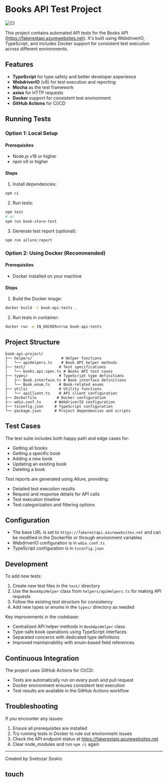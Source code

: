 # Books API Test Project

![CI](https://github.com/svesosk1/book-api-project/actions/workflows/ci.yml/badge.svg)

This project contains automated API tests for the Books API (https://fakerestapi.azurewebsites.net). It's built using WebdriverIO, TypeScript, and includes Docker support for consistent test execution across different environments.

## Features
- **TypeScript** for type safety and better developer experience
- **WebdriverIO** (v8) for test execution and reporting
- **Mocha** as the test framework
- **axios** for HTTP requests
- **Docker** support for consistent test environment
- **GitHub Actions** for CI/CD

## Running Tests

### Option 1: Local Setup

#### Prerequisites
- Node.js v18 or higher
- npm v9 or higher

#### Steps
1. Install dependencies:
```sh
npm ci
```

2. Run tests:
```sh
npm test
# or
npm run book-store-test
```

3. Generate test report (optional):
```sh
npm run allure:report
```

### Option 2: Using Docker (Recommended)

#### Prerequisites
- Docker installed on your machine

#### Steps
1. Build the Docker image:
```sh
docker build -t book-api-tests .
```

2. Run tests in container:
```sh
docker run -e IN_DOCKER=true book-api-tests
```

## Project Structure
```
book-api-project/
├── helpers/             # Helper functions
│   └── apiHelpers.ts    # Book API helper methods
├── test/               # Test specifications
│   └── books.api.spec.ts # Books API test cases
├── types/              # TypeScript type definitions
│   ├── Book.interface.ts # Book interface definitions
│   └── Book.enum.ts    # Book-related enums
├── utils/              # Utility functions
│   └── apiClient.ts    # API client configuration
├── Dockerfile         # Docker configuration
├── wdio.conf.ts      # WebdriverIO configuration
├── tsconfig.json     # TypeScript configuration
└── package.json      # Project dependencies and scripts
```

## Test Cases
The test suite includes both happy path and edge cases for:
- Getting all books
- Getting a specific book
- Adding a new book
- Updating an existing book
- Deleting a book

Test reports are generated using Allure, providing:
- Detailed test execution results
- Request and response details for API calls
- Test execution timeline
- Test categorization and filtering options

## Configuration
- The base URL is set to `https://fakerestapi.azurewebsites.net` and can be modified in the Dockerfile or through environment variables
- WebdriverIO configuration is in `wdio.conf.ts`
- TypeScript configuration is in `tsconfig.json`

## Development
To add new tests:
1. Create new test files in the `test/` directory
2. Use the `BookApiHelper` class from `helpers/apiHelpers.ts` for making API requests
3. Follow the existing test structure for consistency
4. Add new types or enums in the `types/` directory as needed

Key improvements in the codebase:
- Centralized API helper methods in `BookApiHelper` class
- Type-safe book operations using TypeScript interfaces
- Separated concerns with dedicated type definitions
- Improved maintainability with enum-based field references

## Continuous Integration
The project uses GitHub Actions for CI/CD:
- Tests are automatically run on every push and pull request
- Docker environment ensures consistent test execution
- Test results are available in the GitHub Actions workflow

## Troubleshooting
If you encounter any issues:
1. Ensure all prerequisites are installed
2. Try running tests in Docker to rule out environment issues
3. Check the API endpoint status at https://fakerestapi.azurewebsites.net
4. Clear node_modules and run `npm ci` again

---
Created by Svetozar Soskic

## touch